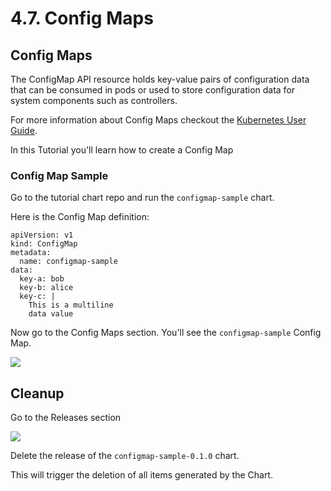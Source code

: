 # 4.7. Config Maps

## Config Maps

The ConfigMap API resource holds key-value pairs of configuration data that can be consumed in pods or used to store configuration data for system components such as controllers.

For more information about Config Maps checkout the [Kubernetes User Guide](http://kubernetes.io/docs/user-guide/configmap/).

In this Tutorial you'll learn how to create a Config Map

### Config Map Sample

Go to the tutorial chart repo and run the `configmap-sample` chart.

Here is the Config Map definition:

```text
apiVersion: v1
kind: ConfigMap
metadata:
  name: configmap-sample
data:
  key-a: bob
  key-b: alice
  key-c: |
    This is a multiline
    data value
```

Now go to the Config Maps section. You'll see the `configmap-sample` Config Map.

![](https://github.com/harbur/kubernetic/tree/f5b45f12ac821d41c1888e4c922f0fe1516e0ca5/assets/configmap.png)

## Cleanup

Go to the Releases section

![](https://github.com/harbur/kubernetic/tree/f5b45f12ac821d41c1888e4c922f0fe1516e0ca5/assets/cleanup-configmap.png)

Delete the release of the `configmap-sample-0.1.0` chart.

This will trigger the deletion of all items generated by the Chart.

